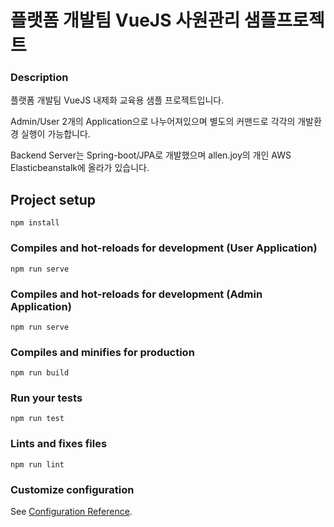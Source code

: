# 플랫폼 개발팀 VueJS 사원관리 샘플프로젝트 

### Description


<p>플랫폼 개발팀 VueJS 내제화 교육용 샘플 프로젝트입니다.</p>
<p>Admin/User 2개의 Application으로 나누어져있으며 별도의 커맨드로 각각의 개발환경 실행이 가능합니다.</p>
<p>Backend Server는 Spring-boot/JPA로 개발했으며 allen.joy의 개인 AWS Elasticbeanstalk에 올라가 있습니다.</p>


## Project setup
```
npm install
```

### Compiles and hot-reloads for development (User Application)
```
npm run serve
```

### Compiles and hot-reloads for development (Admin Application)
```
npm run serve
```

### Compiles and minifies for production
```
npm run build
```

### Run your tests
```
npm run test
```

### Lints and fixes files
```
npm run lint
```


### Customize configuration
See [Configuration Reference](https://cli.vuejs.org/config/).
